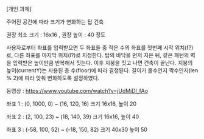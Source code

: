 [개인 과제]

주어진 공간에 따라 크기가 변화하는 탑 건축

권장 최소 크기 : 16x16 , 권장 높이 : 40 정도

사용자로부터 좌표를 입력받으면 두 좌표들 중 적은 수의 좌표를 첫번째 시작 위치(f?)로, 다른 좌표를 마지막 위치(l?)로 지정한다. 탑의 바닥을 먼저 지은 뒤, 같은 패턴의 벽을 입력받은 높이만큼 반복해서 짓는다. 이후 지붕을 짓고 나면 건축이 끝난다. 지붕의 높이(currentY)는 사용된 층 수(floor)에 따라 결정된다. 길이가 홀수인지 짝수인지(len % 2)에 따라 맞춰 변화하도록 설정하였다.

동영상 : https://www.youtube.com/watch?v=jUdMjDl_fAo

좌표 1 : (0, 1000, 0) ~ (16, 120, 16)   크기 16x16, 높이 20

좌표 2 : (2, 100, 23) ~ (18, 140, 39)   크기 16x16, 높이 40

좌표 3 : (-58, 100, 52) ~ (-18, 150, 82)  크기 40x30 높이 50
